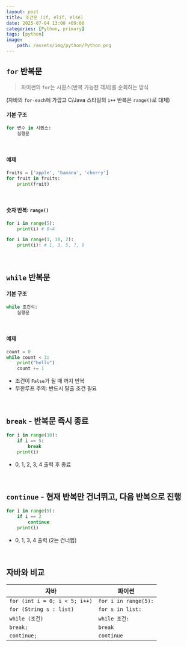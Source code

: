 ```yaml
---
layout: post
title: 조건문 (if, elif, else)
date: 2025-07-04 13:00 +09:00
categories: [Python, primary]
tags: [python]
image:
    path: /assets/img/python/Python.png
---
```

## `for` 반복문

> 파이썬의 `for`는 시퀀스(반복 가능한 객체)를 순회하는 방식

(자바의 `for-each`에 가깝고 C/Java 스타일의 `i++` 반복은 `range()`로 대체)

#### 기본 구조

```python
for 변수 in 시퀀스:
    실행문
```

<br>

#### 예제

```python
fruits = ['apple', 'banana', 'cherry']
for fruit in fruits:
    print(fruit)
```

<br>

#### 숫자 반복: `range()`

```python
for i in range(5):
    print(i) # 0~4
```

```python
for i in range(1, 10, 2):
    print(i): # 1, 3, 5, 7, 9
```

<br>

## `while` 반복문

#### 기본 구조

```python
while 조건식:
    실행문
```

<br>

#### 예제

```python
count = 0
while count < 3:
    print("hello")
    count += 1
```

- 조건이 `False`가 될 때 까지 반복
- 무한루프 주의: 반드시 탈출 조건 필요

<br>

## `break` - 반복문 즉시 종료

```python
for i in range(10):
    if i == 5:
        break
    print(i)
```

- 0, 1, 2, 3, 4 출력 후 종료

<br>

## `continue` - 현재 반복만 건너뛰고, 다음 반복으로 진행

```python
for i in range(5):
    if i == 2
        continue
    print(i)
```

- 0, 1, 3, 4 출력 (2는 건너뜀)

<br>

## 자바와 비교

| 자바                           | 파이썬                |
| ----------------------------- | -------------------- |
| `for (int i = 0; i < 5; i++)` | `for i in range(5):` |
| `for (String s : list)`       | `for s in list:`     |
| `while (조건)`                 | `while 조건:`        |
| `break;`                      | `break`              |
| `continue;`                   | `continue`           |


